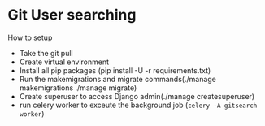# Git User searching 

How to setup
- Take the git pull 
- Create virtual environment
- Install all pip packages (pip install -U -r requirements.txt)
- Run the makemigrations and migrate commands(./manage makemigrations ./manage migrate)
- Create superuser to access Django admin(./manage createsuperuser)
- run celery worker to exceute the background job (`celery -A gitsearch worker`)
